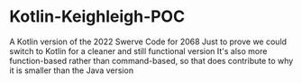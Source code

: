 # Kotlin-Keighleigh-POC
A Kotlin version of the 2022 Swerve Code for 2068
Just to prove we could switch to Kotlin for a cleaner and still functional version
It's also more function-based rather than command-based, so that does contribute to why it is smaller than the Java version
